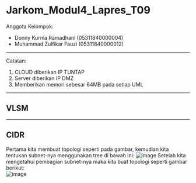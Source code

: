 # Jarkom_Modul4_Lapres_T09
Anggota Kelompok:
- Donny Kurnia Ramadhani  (05311840000004)  
- Muhammad Zulfikar Fauzi (05311840000012)  
----------------------------------------------------------------------------
Catatan:
1. CLOUD diberikan IP TUNTAP  
2. Server diberikan IP DMZ  
3. Memberikan memori sebesar 64MB pada setiap UML  
----------------------------------------------------------------------------
## VLSM

----------------------------------------------------------------------------
## CIDR
Pertama kita membuat topologi seperti pada gambar, kemudian kita tentukan subnet-nya menggunakan tree di bawah ini: 
![image](https://user-images.githubusercontent.com/61267430/102005443-703fc100-3d4b-11eb-9af1-014733e457f6.png) 
Setelah kita mengetahui pembagian subnet-nya maka kita buat topologi seperti gambar berikut:  
![image](https://user-images.githubusercontent.com/61267430/102005469-95ccca80-3d4b-11eb-919d-c5885f51f4a1.png) 

